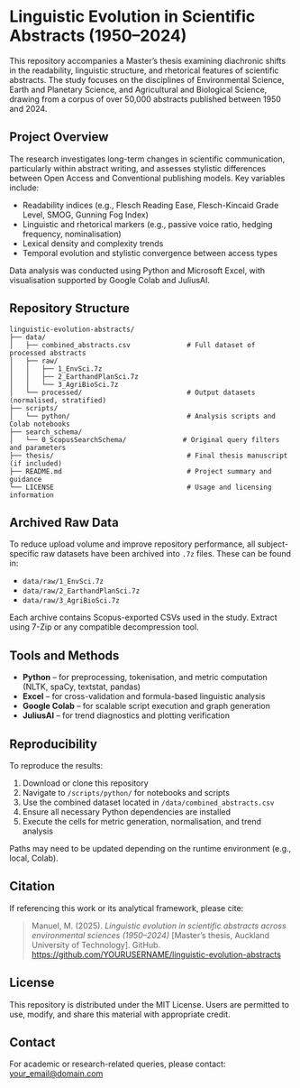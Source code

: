 # Linguistic Evolution in Scientific Abstracts (1950–2024)

This repository accompanies a Master’s thesis examining diachronic shifts in the readability, linguistic structure, and rhetorical features of scientific abstracts. The study focuses on the disciplines of Environmental Science, Earth and Planetary Science, and Agricultural and Biological Science, drawing from a corpus of over 50,000 abstracts published between 1950 and 2024.

## Project Overview

The research investigates long-term changes in scientific communication, particularly within abstract writing, and assesses stylistic differences between Open Access and Conventional publishing models. Key variables include:

- Readability indices (e.g., Flesch Reading Ease, Flesch-Kincaid Grade Level, SMOG, Gunning Fog Index)
- Linguistic and rhetorical markers (e.g., passive voice ratio, hedging frequency, nominalisation)
- Lexical density and complexity trends
- Temporal evolution and stylistic convergence between access types

Data analysis was conducted using Python and Microsoft Excel, with visualisation supported by Google Colab and JuliusAI.

## Repository Structure

```
linguistic-evolution-abstracts/
├── data/
│   ├── combined_abstracts.csv              # Full dataset of processed abstracts
│   ├── raw/
│   │   ├── 1_EnvSci.7z
│   │   ├── 2_EarthandPlanSci.7z
│   │   └── 3_AgriBioSci.7z
│   └── processed/                          # Output datasets (normalised, stratified)
├── scripts/
│   └── python/                             # Analysis scripts and Colab notebooks
├── search_schema/
│   └── 0_ScopusSearchSchema/              # Original query filters and parameters
├── thesis/                                 # Final thesis manuscript (if included)
├── README.md                               # Project summary and guidance
└── LICENSE                                 # Usage and licensing information
```

## Archived Raw Data

To reduce upload volume and improve repository performance, all subject-specific raw datasets have been archived into `.7z` files. These can be found in:

- `data/raw/1_EnvSci.7z`
- `data/raw/2_EarthandPlanSci.7z`
- `data/raw/3_AgriBioSci.7z`

Each archive contains Scopus-exported CSVs used in the study. Extract using 7-Zip or any compatible decompression tool.

## Tools and Methods

- **Python** – for preprocessing, tokenisation, and metric computation (NLTK, spaCy, textstat, pandas)
- **Excel** – for cross-validation and formula-based linguistic analysis
- **Google Colab** – for scalable script execution and graph generation
- **JuliusAI** – for trend diagnostics and plotting verification

## Reproducibility

To reproduce the results:

1. Download or clone this repository
2. Navigate to `/scripts/python/` for notebooks and scripts
3. Use the combined dataset located in `/data/combined_abstracts.csv`
4. Ensure all necessary Python dependencies are installed
5. Execute the cells for metric generation, normalisation, and trend analysis

Paths may need to be updated depending on the runtime environment (e.g., local, Colab).

## Citation

If referencing this work or its analytical framework, please cite:

> Manuel, M. (2025). *Linguistic evolution in scientific abstracts across environmental sciences (1950–2024)* [Master’s thesis, Auckland University of Technology]. GitHub. https://github.com/YOURUSERNAME/linguistic-evolution-abstracts

## License

This repository is distributed under the MIT License. Users are permitted to use, modify, and share this material with appropriate credit.

## Contact

For academic or research-related queries, please contact: your_email@domain.com
